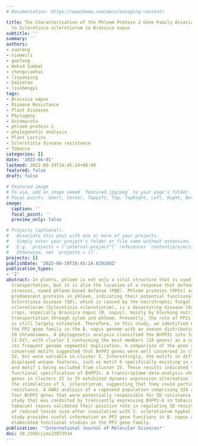 ```yaml
---
# Documentation: https://wowchemy.com/docs/managing-content/

title: The Characterization of the Phloem Protein 2 Gene Family Associated with Resistance
  to Sclerotinia sclerotiorum in Brassica napus
subtitle: ''
summary: ''
authors:
- zuorong
- xiemeili
- gaofeng
- Wahid Sumbal
- chengxiaohui
- liuyueying
- baizetao
- liushengyi
tags:
- Brassica napus
- Disease Resistance
- Plant Diseases
- Phylogeny
- Ascomycota
- phloem protein 2
- phylogenetic analysis
- Plant Lectins
- Sclerotinia disease resistance
- Tobacco
categories: []
date: '2022-04-01'
lastmod: 2022-08-19T18:45:24+08:00
featured: false
draft: false

# Featured image
# To use, add an image named `featured.jpg/png` to your page's folder.
# Focal points: Smart, Center, TopLeft, Top, TopRight, Left, Right, BottomLeft, Bottom, BottomRight.
image:
  caption: ''
  focal_point: ''
  preview_only: false

# Projects (optional).
#   Associate this post with one or more of your projects.
#   Simply enter your project's folder or file name without extension.
#   E.g. `projects = ["internal-project"]` references `content/project/deep-learning/index.md`.
#   Otherwise, set `projects = []`.
projects: []
publishDate: '2022-08-19T10:45:24.829168Z'
publication_types:
- '2'
abstract: In plants, phloem is not only a vital structure that is used for nutrient
  transportation, but it is also the location of a response that defends against various
  stresses, named phloem-based defense (PBD). Phloem proteins (PP2s) are among the
  predominant proteins in phloem, indicating their potential functional role in PBD.
  Sclerotinia disease (SD), which is caused by the necrotrophic fungal pathogen S.
  sclerotiorum (Sclerotinia sclerotiorum), is a devastating disease that affects oil
  crops, especially Brassica napus (B. napus), mainly by blocking nutrition and water
  transportation through xylem and phloem. Presently, the role of PP2s in SD resistance
  is still largely estimated. Therefore, in this study, we identified 62 members of
  the PP2 gene family in the B. napus genome with an uneven distribution across the
  19 chromosomes. A phylogenetic analysis classified the BnPP2s into four clusters
  (I-IV), with cluster I containing the most members (28 genes) as a consequence of
  its frequent genome segmental duplication. A comparison of the gene structures and
  conserved motifs suggested that BnPP2 genes were well conserved in clusters II to
  IV, but were variable in cluster I. Interestingly, the motifs in different clusters
  displayed unique features, such as motif 6 specifically existing in cluster III
  and motif 1 being excluded from cluster IV. These results indicated the possible
  functional specification of BnPP2s. A transcriptome data analysis showed that the
  genes in clusters II to IV exhibited dynamic expression alternation in tissues and
  the stimulation of S. sclerotiorum, suggesting that they could participate in SD
  resistance. A GWAS analysis of a rapeseed population comprising 324 accessions identified
  four BnPP2 genes that were potentially responsible for SD resistance and a transgenic
  study that was conducted by transiently expressing BnPP2-6 in tobacco (Nicotiana
  tabacum) leaves validated their positive role in regulating SD resistance in terms
  of reduced lesion size after inoculation with S. sclerotiorum hyphal plugs. This
  study provides useful information on PP2 gene functions in B. napus and could aid
  elaborated functional studies on the PP2 gene family.
publication: '*International Journal of Molecular Sciences*'
doi: 10.3390/ijms23073934
---
```

